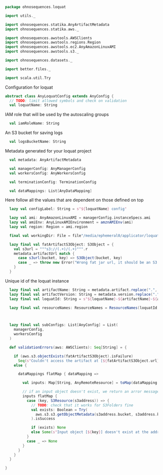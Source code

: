 
```scala
package ohnosequences.loquat

import utils._

import ohnosequences.statika.AnyArtifactMetadata
import ohnosequences.statika.aws._

import ohnosequences.awstools.AWSClients
import ohnosequences.awstools.regions.Region
import ohnosequences.awstools.ec2.AnyAmazonLinuxAMI
import ohnosequences.awstools.s3._

import ohnosequences.datasets._

import better.files._

import scala.util.Try
```

Configuration for loquat

```scala
abstract class AnyLoquatConfig extends AnyConfig {
  // TODO: limit allowed symbols and check on validation
  val loquatName: String
```

IAM role that will be used by the autoscaling groups

```scala
  val iamRoleName: String
```

An S3 bucket for saving logs

```scala
  val logsBucketName: String
```

Metadata generated for your loquat project

```scala
  val metadata: AnyArtifactMetadata

  val managerConfig: AnyManagerConfig
  val workersConfig: AnyWorkersConfig

  val terminationConfig: TerminationConfig

  val dataMappings: List[AnyDataMapping]
```

Here follow all the values that are dependent on those defined on top

```scala
  lazy val configLabel: String = s"${loquatName} config"

  lazy val ami: AnyAmazonLinuxAMI = managerConfig.instanceSpecs.ami
  lazy val amiEnv: AnyLinuxAMIEnvironment = amznAMIEnv(ami)
  lazy val region: Region = ami.region

  final val workingDir: File = file"/media/ephemeral0/applicator/loquat"

  lazy final val fatArtifactS3Object: S3Object = {
    val s3url = """s3://(.+)/(.+)""".r
    metadata.artifactUrl match {
      case s3url(bucket, key) => S3Object(bucket, key)
      case _ => throw new Error("Wrong fat jar url, it should be an S3 address")
    }
  }
```

Unique id  of the loquat instance

```scala
  lazy final val artifactName: String = metadata.artifact.replace(".", "-").toLowerCase
  lazy final val artifactVersion: String = metadata.version.replace(".", "-").toLowerCase
  lazy final val loquatId: String = s"${loquatName}-${artifactName}-${artifactVersion}"

  lazy final val resourceNames: ResourceNames = ResourceNames(loquatId, logsBucketName)



  lazy final val subConfigs: List[AnyConfig] = List(
    managerConfig,
    workersConfig
  )

  def validationErrors(aws: AWSClients): Seq[String] = {

    if (aws.s3.objectExists(fatArtifactS3Object).isFailure)
      Seq(s"Couldn't access the artifact at [${fatArtifactS3Object.url}] (probably you forgot to publish it)")
    else {

      dataMappings flatMap { dataMapping =>

        val inputs: Map[String, AnyRemoteResource] = toMap(dataMapping.remoteInput)

        // if an input object doesn't exist, we return an arror message
        inputs flatMap {
          case (key, S3Resource(s3address)) => {
            // TODO: check that it works for S3Folders fine
            val exists: Boolean = Try(
              aws.s3.s3.getObjectMetadata(s3address.bucket, s3address.key)
            ).isSuccess

            if (exists) None
            else Some(s"Input object [${key}] doesn't exist at the address: [${s3address.url}]")
          }
          case _ => None
        }
      }
    }
  }

}

```




[test/scala/ohnosequences/loquat/test/dataProcessing.scala]: ../../../../../test/scala/ohnosequences/loquat/test/dataProcessing.scala.md
[test/scala/ohnosequences/loquat/test/md5.scala]: ../../../../../test/scala/ohnosequences/loquat/test/md5.scala.md
[test/scala/ohnosequences/loquat/test/dataMappings.scala]: ../../../../../test/scala/ohnosequences/loquat/test/dataMappings.scala.md
[test/scala/ohnosequences/loquat/test/data.scala]: ../../../../../test/scala/ohnosequences/loquat/test/data.scala.md
[test/scala/ohnosequences/loquat/test/config.scala]: ../../../../../test/scala/ohnosequences/loquat/test/config.scala.md
[main/scala/ohnosequences/loquat/dataProcessing.scala]: ../dataProcessing.scala.md
[main/scala/ohnosequences/loquat/terminator.scala]: ../terminator.scala.md
[main/scala/ohnosequences/loquat/configs/user.scala]: user.scala.md
[main/scala/ohnosequences/loquat/configs/resources.scala]: resources.scala.md
[main/scala/ohnosequences/loquat/configs/general.scala]: general.scala.md
[main/scala/ohnosequences/loquat/configs/autoscaling.scala]: autoscaling.scala.md
[main/scala/ohnosequences/loquat/configs/termination.scala]: termination.scala.md
[main/scala/ohnosequences/loquat/configs/loquat.scala]: loquat.scala.md
[main/scala/ohnosequences/loquat/loquats.scala]: ../loquats.scala.md
[main/scala/ohnosequences/loquat/utils.scala]: ../utils.scala.md
[main/scala/ohnosequences/loquat/dataMappings.scala]: ../dataMappings.scala.md
[main/scala/ohnosequences/loquat/worker.scala]: ../worker.scala.md
[main/scala/ohnosequences/loquat/logger.scala]: ../logger.scala.md
[main/scala/ohnosequences/loquat/manager.scala]: ../manager.scala.md